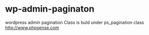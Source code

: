 wp-admin-paginaton
==================

wordpress admin pagination Class is buld under ps_pagination class 
http://www.phpsense.com 
